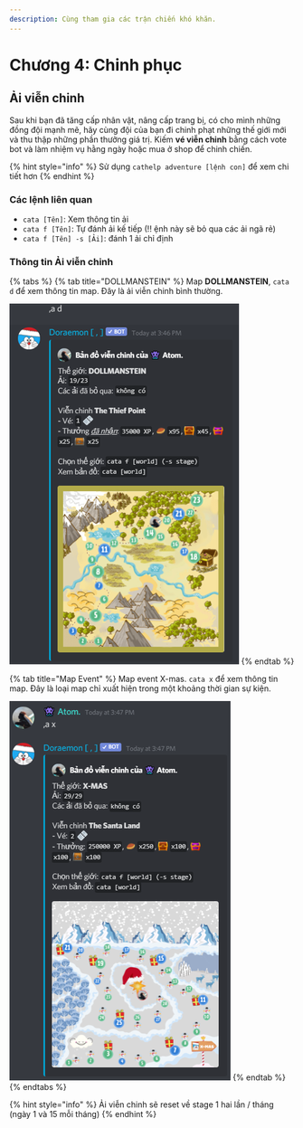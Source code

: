 ```yaml
---
description: Cùng tham gia các trận chiến khó khăn.
---
```


# Chương 4: Chinh phục

## Ải viễn chinh

Sau khi bạn đã tăng cấp nhân vật, nâng cấp trang bị, có cho mình những đồng đội mạnh mẽ, hãy cùng đội của bạn đi chinh phạt những thế giới mới và thu thập những phần thưởng giá trị. Kiếm **vé viễn chinh** bằng cách vote bot và làm nhiệm vụ hằng ngày hoặc mua ở shop để chinh chiến.

{% hint style="info" %}
 Sử dụng `cathelp adventure [lệnh con]` để xem chi tiết hơn
{% endhint %}

### Các lệnh liên quan

* `cata [Tên]`: Xem thông tin ải 
* `cata f [Tên]`: Tự đánh ải kế tiếp \(!! ệnh này sẽ bỏ qua các ải ngã rẻ\)
* `cata f [Tên] -s [Ải]`: đánh 1 ải chỉ định

### Thông tin Ải viễn chinh

{% tabs %}
{% tab title="DOLLMANSTEIN" %}
Map  **DOLLMANSTEIN**, `cata d` để xem thông tin map. Đây là ải viễn chinh bình thường.

![DOLLMANSTEIN](../.gitbook/assets/image%20%287%29.png)
{% endtab %}

{% tab title="Map Event" %}
Map event X-mas. `cata x` để xem thông tin map. Đây là loại map chỉ xuất hiện trong một khoảng thời gian sự kiện.

![X-MAS](../.gitbook/assets/image%20%2813%29.png)
{% endtab %}
{% endtabs %}

{% hint style="info" %}
Ải viễn chinh sẽ reset về stage 1 hai lần / tháng \(ngày 1 và 15 mỗi tháng\)
{% endhint %}

